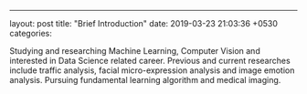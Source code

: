 ---
layout: post
title:  "Brief Introduction"
date:   2019-03-23 21:03:36 +0530
categories:
<!-- --- -->

Studying and researching Machine Learning, Computer Vision and interested in Data Science related career. Previous and current researches include traffic analysis, facial micro-expression analysis and image emotion analysis. 
Pursuing fundamental learning algorithm and medical imaging.

<!-- ```javascript
// require 'jekyll-timeago'
// include Jekyll:Timeago

const Razorpay = require('razorpay');

let rzp = Razorpay({
	key_id: 'KEY_ID',
	secret: 'name'
});

// capture request
rzp.capture(payment_id, cost)
	.then(function (data) {
		return 2;
	})
``` -->

<!-- Check out the [Jekyll docs][jekyll-docs] for more info on how to get the most out of Jekyll. File all bugs/feature requests at [Jekyll’s GitHub repo][jekyll-gh]. If you have questions, you can ask them on [Jekyll Talk][jekyll-talk].

[jekyll-docs]: https://jekyllrb.com/docs/home
[jekyll-gh]:   https://github.com/jekyll/jekyll
[jekyll-talk]: https://talk.jekyllrb.com/
 -->